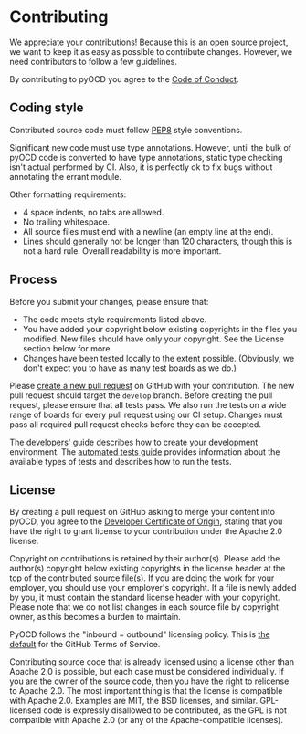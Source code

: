 # Contributing

We appreciate your contributions! Because this is an open source project, we want to keep it as easy
as possible to contribute changes. However, we need contributors to follow a few guidelines.

By contributing to pyOCD you agree to the [Code of Conduct](CODE_OF_CONDUCT.md).

## Coding style

Contributed source code must follow [PEP8](https://www.python.org/dev/peps/pep-0008/) style
conventions.

Significant new code must use type annotations. However, until the bulk of pyOCD code is converted to have type
annotations, static type checking isn't actual performed by CI. Also, it is perfectly ok to fix bugs without annotating
the errant module.

Other formatting requirements:

- 4 space indents, no tabs are allowed.
- No trailing whitespace.
- All source files must end with a newline (an empty line at the end).
- Lines should generally not be longer than 120 characters, though this is not a hard rule. Overall readability
  is more important.

## Process

Before you submit your changes, please ensure that:

- The code meets style requirements listed above.
- You have added your copyright below existing copyrights in the files you modified. New files should have only
  your copyright. See the License section below for more.
- Changes have been tested locally to the extent possible. (Obviously, we don't expect you to have as many
  test boards as we do.)

Please [create a new pull request](https://github.com/pyocd/pyOCD/pull/new/develop) on GitHub with your contribution.
The new pull request should target the `develop` branch. Before creating the pull request, please ensure that all tests
pass. We also run the tests on a wide range of boards for every pull request using our CI setup. Changes must pass all
required pull request checks before they can be accepted.

The [developers' guide](docs/developers_guide.md) describes how to create your development
environment. The [automated tests guide](docs/automated_tests.md) provides information about the
available types of tests and describes how to run the tests.

## License

By creating a pull request on GitHub asking to merge your content into pyOCD, you agree to the [Developer Certificate of
Origin](https://developercertificate.org), stating that you have the right to grant license to your contribution under
the Apache 2.0 license.

Copyright on contributions is retained by their author(s). Please add the author(s) copyright below existing copyrights
in the license header at the top of the contributed source file(s). If you are doing the work for your employer, you
should use your employer's copyright. If a file is newly added by you, it must contain the standard license header with
your copyright. Please note that we do not list changes in each source file by copyright owner, as this becomes a burden
to maintain.

PyOCD follows the "inbound = outbound" licensing policy. This is [the default](https://docs.github.com/en/github/site-policy/github-terms-of-service#6-contributions-under-repository-license) for the GitHub Terms of Service.

Contributing source code that is already licensed using a license other than Apache 2.0 is possible, but each
case must be considered individually. If you are the owner of the source code, then you have the right to
relicense to Apache 2.0. The most important thing is that the license is compatible with Apache 2.0. Examples
are MIT, the BSD licenses, and similar. GPL-licensed code is expressly disallowed to be contributed, as the
GPL is not compatible with Apache 2.0 (or any of the Apache-compatible licenses).
